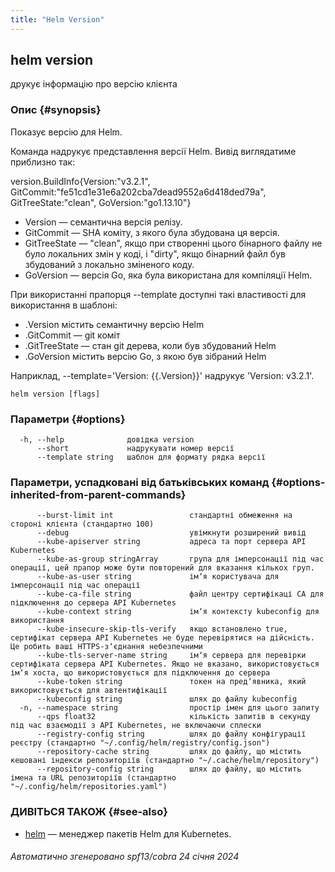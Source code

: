 ```yaml
---
title: "Helm Version"
---
```


## helm version

друкує інформацію про версію клієнта

### Опис {#synopsis}

Показує версію для Helm.

Команда надрукує представлення версії Helm. Вивід виглядатиме приблизно так:

version.BuildInfo{Version:"v3.2.1", GitCommit:"fe51cd1e31e6a202cba7dead9552a6d418ded79a", GitTreeState:"clean", GoVersion:"go1.13.10"}

- Version — семантична версія релізу.
- GitCommit — SHA коміту, з якого була збудована ця версія.
- GitTreeState — "clean", якщо при створенні цього бінарного файлу не було локальних змін у коді, і "dirty", якщо бінарний файл був збудований з локально зміненого коду.
- GoVersion — версія Go, яка була використана для компіляції Helm.

При використанні прапорця --template доступні такі властивості для використання в шаблоні:

- .Version містить семантичну версію Helm
- .GitCommit — git коміт
- .GitTreeState — стан git дерева, коли був збудований Helm
- .GoVersion містить версію Go, з якою був зібраний Helm

Наприклад, --template='Version: {{.Version}}' надрукує 'Version: v3.2.1'.

```shell
helm version [flags]
```

### Параметри {#options}

```none
  -h, --help              довідка version
      --short             надрукувати номер версії
      --template string   шаблон для формату рядка версії
```

### Параметри, успадковані від батьківських команд {#options-inherited-from-parent-commands}

```none
      --burst-limit int                 стандартні обмеження на стороні клієнта (стандартно 100)
      --debug                           увімкнути розширений вивід
      --kube-apiserver string           адреса та порт сервера API Kubernetes
      --kube-as-group stringArray       група для імперсонації під час операції, цей прапор може бути повторений для вказання кількох груп.
      --kube-as-user string             імʼя користувача для імперсонації під час операції
      --kube-ca-file string             файл центру сертифікаці СА для підключення до сервера API Kubernetes
      --kube-context string             імʼя контексту kubeconfig для використання
      --kube-insecure-skip-tls-verify   якщо встановлено true, сертифікат сервера API Kubernetes не буде перевірятися на дійсність. Це робить ваші HTTPS-зʼєднання небезпечними
      --kube-tls-server-name string     імʼя сервера для перевірки сертифіката сервера API Kubernetes. Якщо не вказано, використовується імʼя хоста, що використовується для підключення до сервера
      --kube-token string               токен на предʼявника, який використовується для автентифікації
      --kubeconfig string               шлях до файлу kubeconfig
  -n, --namespace string                простір імен для цього запиту
      --qps float32                     кількість запитів в секунду під час взаємодії з API Kubernetes, не включаючи сплески
      --registry-config string          шлях до файлу конфігурації реєстру (стандартно "~/.config/helm/registry/config.json")
      --repository-cache string         шлях до файлу, що містить кешовані індекси репозиторіїв (стандартно "~/.cache/helm/repository")
      --repository-config string        шлях до файлу, що містить імена та URL репозиторіїв (стандартно "~/.config/helm/repositories.yaml")
```

### ДИВІТЬСЯ ТАКОЖ {#see-also}

- [helm](helm.md) — менеджер пакетів Helm для Kubernetes.

###### Автоматично згенеровано spf13/cobra 24 січня 2024
